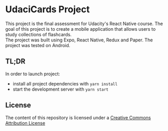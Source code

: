 # UdaciCards Project

This project is the final assessment for Udacity's React Native course. The goal of this project is to create a mobile application that allows users to study collections of flashcards.  
The project was built using Expo, React Native, Redux and Paper.
The project was tested on Android.

## TL;DR

In order to launch project:

* install all project dependencies with `yarn install`
* start the development server with `yarn start`

## License
The content of this repository is licensed under a [Creative Commons Attribution License](https://creativecommons.org/licenses/by/3.0/us/)